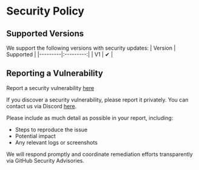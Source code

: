# Security Policy

## Supported Versions
We support the following versions with security updates:
| Version | Supported |
|---------|:---------:|
| V1      |     ✔    |

## Reporting a Vulnerability
Report a security vulnerability [here](https://github.com/xnoctra/Ambient/security/advisories/new)

If you discover a security vulnerability, please report it privately. You can contact us via Discord [here](https://discord.gg/5hETqnGc3e). 

Please include as much detail as possible in your report, including:
- Steps to reproduce the issue
- Potential impact
- Any relevant logs or screenshots

We will respond promptly and coordinate remediation efforts transparently via GitHub Security Advisories.
